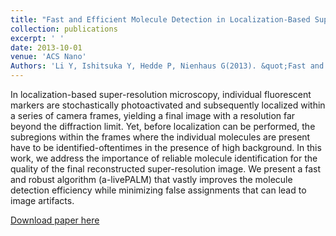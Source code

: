 ```yaml
---
title: "Fast and Efficient Molecule Detection in Localization-Based Super-Resolution Microscopy by Parallel Adaptive Histogram Equalization"
collection: publications
excerpt: ' '
date: 2013-10-01
venue: 'ACS Nano'
Authors: 'Li Y, Ishitsuka Y, Hedde P, Nienhaus G(2013). &quot;Fast and Efficient Molecule Detection in Localization-Based Super-Resolution Microscopy by Parallel Adaptive Histogram Equalization &quot; <i>ACS Nano</i>. 7(6).'
---
```

In localization-based super-resolution microscopy, individual fluorescent markers are stochastically photoactivated and subsequently localized within a series of camera frames, yielding a final image with a resolution far beyond the diffraction limit. Yet, before localization can be performed, the subregions within the frames where the individual molecules are present have to be identified-oftentimes in the presence of high background. In this work, we address the importance of reliable molecule identification for the quality of the final reconstructed super-resolution image. We present a fast and robust algorithm (a-livePALM) that vastly improves the molecule detection efficiency while minimizing false assignments that can lead to image artifacts.

[Download paper here](http://li-lab-sustech.github.io/files/paper2.pdf)
